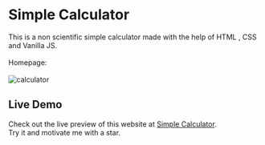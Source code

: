 # Simple Calculator
This is a non scientific simple calculator made with the help of HTML , CSS and Vanilla JS.
<br> <br>
Homepage: 
<br> <br>
![calculator](https://github.com/mobasshirCode/simple-calculator/assets/145370122/b0390257-5486-464f-a285-5fbaafad9f58)
<br>
## Live Demo
Check out the live preview of this website at [Simple Calculator](https://mr-calculates.netlify.app/).
<br>
Try it and motivate me with a star.